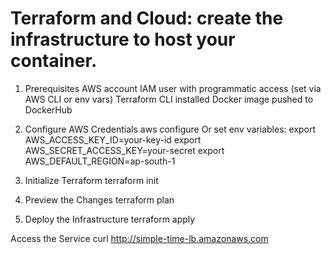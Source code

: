 # Terraform and Cloud: create the infrastructure to host your container.

1. Prerequisites
AWS account
IAM user with programmatic access (set via AWS CLI or env vars)
Terraform CLI installed
Docker image pushed to DockerHub

2. Configure AWS Credentials
   aws configure
   Or set env variables:
   export AWS_ACCESS_KEY_ID=your-key-id
   export AWS_SECRET_ACCESS_KEY=your-secret
   export AWS_DEFAULT_REGION=ap-south-1

3. Initialize Terraform
   terraform init

4. Preview the Changes
   terraform plan

5. Deploy the Infrastructure
   terraform apply

Access the Service
curl http://simple-time-lb.amazonaws.com
